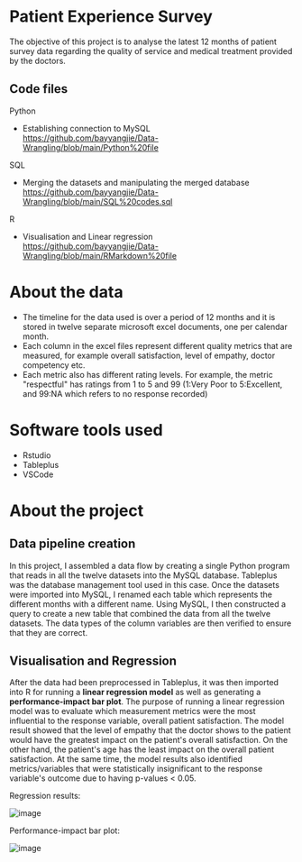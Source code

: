 # Patient Experience Survey 
The objective of this project is to analyse the latest 12 months of patient survey data regarding the quality of service and medical treatment provided by the doctors. <br>

## Code files
Python 
* Establishing connection to MySQL <br>
https://github.com/bayyangjie/Data-Wrangling/blob/main/Python%20file <br>

SQL
* Merging the datasets and manipulating the merged database <br>
https://github.com/bayyangjie/Data-Wrangling/blob/main/SQL%20codes.sql <br>

R 
* Visualisation and Linear regression <br>
https://github.com/bayyangjie/Data-Wrangling/blob/main/RMarkdown%20file <br>

# About the data
* The timeline for the data used is over a period of 12 months and it is stored in twelve separate microsoft excel documents, one per calendar month. 
* Each column in the excel files represent different quality metrics that are measured, for example overall satisfaction, level of empathy, doctor competency etc. 
* Each metric also has different rating levels. For example, the metric "respectful" has ratings from 1 to 5 and 99 (1:Very Poor to 5:Excellent, and 99:NA which refers to no response recorded)

# Software tools used
* Rstudio
* Tableplus
* VSCode

# About the project
## Data pipeline creation
In this project, I assembled a data flow by creating a single Python program that reads in all the twelve datasets into the MySQL database. Tableplus was the database management tool used in this case. Once the datasets were imported into MySQL, I renamed each table which represents the different months with a different name. Using MySQL, I then constructed a query to create a new table that combined the data from all the twelve datasets. The data types of the column variables are then verified to ensure that they are correct. 

## Visualisation and Regression
After the data had been preprocessed in Tableplus, it was then imported into R for running a **linear regression model** as well as generating a **performance-impact bar plot**. The purpose of running a linear regression model was to evaluate which measurement metrics were the most influential to the response variable, overall patient satisfaction. The model result showed that the level of empathy that the doctor shows to the patient would have the greatest impact on the patient's overall satisfaction. On the other hand, the patient's age has the least impact on the overall patient satisfaction. At the same time, the model results also identified metrics/variables that were statistically insignificant to the response variable's outcome due to having p-values < 0.05.

Regression results: <br>

![image](https://github.com/user-attachments/assets/862cd7d6-76e9-41f1-b412-4f3301f5a96a) <br>

Performance-impact bar plot: <br>

![image](https://github.com/user-attachments/assets/71933a57-73c9-4f48-b34a-98f2abb7e644)





